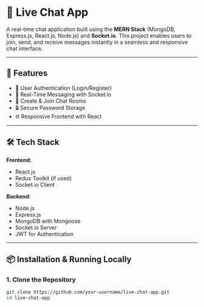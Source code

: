 
# 💬 Live Chat App

A real-time chat application built using the **MERN Stack** (MongoDB, Express.js, React.js, Node.js) and **Socket.io**. This project enables users to join, send, and receive messages instantly in a seamless and responsive chat interface.

---

## 🚀 Features

- 🔐 User Authentication (Login/Register)
- 💬 Real-Time Messaging with Socket.io
- 👥 Create & Join Chat Rooms
- 🔒 Secure Password Storage
- 🌐 Responsive Frontend with React

---

## 🛠️ Tech Stack

**Frontend:**
- React.js
- Redux Toolkit (if used)
- Socket.io Client

**Backend:**
- Node.js
- Express.js
- MongoDB with Mongoose
- Socket.io Server
- JWT for Authentication

---

## 📦 Installation & Running Locally

### 1. Clone the Repository
```bash
git clone https://github.com/your-username/live-chat-app.git
cd live-chat-app

